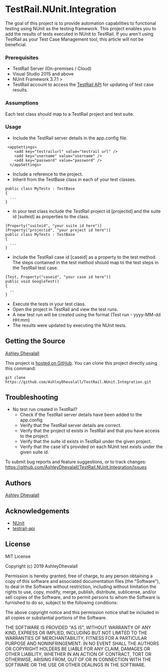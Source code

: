 # TestRail.NUnit.Integration

The goal of this project is to provide automation capabilities to functional testing using NUnit as the testing framework. This project enables you to add the results of tests executed in NUnit to TestRail. If you aren't using TestRail as your Test Case Management tool, this article will not be beneficial.

### Prerequisites
* TestRail Server (On-premises / Cloud) 
* Visual Studio 2015 and above  
* NUnit Framework 3.7.1 >
* TestRail account to access the [TestRail API](http://docs.gurock.com/testrail-api2/start) for updating of test case results. 

### Assumptions
Each test class should map to a TestRail project and test suite.  

### Usage
* Include the TestRail server details in the app.config file.  
```
 <appSettings>
    <add key="testrailurl" value="testrail url" />
    <add key="username" value="username" />
    <add key="password" value="password" />
  </appSettings>
```


* Include a reference to the project.
* Inherit from the TestBase class in each of your test classes.
 
```
public class MyTests : TestBase
{
  ...
}
```

* In your test class include the TestRail project id [projectid] and the suite id [suiteid] as properties to the class.

```
[Property("suiteid", "your suite id here")]
[Property("projectid", "your project id here")]
public class MyTests : TestBase
{
  ...
}
```

* Include the TestRail case id [caseid] as a property to the test method. The steps contained in the test method should map to the test steps in the TestRail test case.

```
[Test, Property("caseid", "your case id here")]
public void GoogleTest()
{
  ..
}
```

* Execute the tests in your test class. 
* Open the project in TestRail and view the test runs. 
* A new test run will be created using the format (Test run - yyyy-MM-dd HH:mm)
* The results were updated by executing the NUnit tests.

## Getting the Source

[Ashley Dhevalall](https://github.com/AshleyDhevalall)

This project is [hosted on GitHub](https://github.com/AshleyDhevalall/TestRail.NUnit.Integration). You can clone this project directly using this command:

```
git clone https://github.com/AshleyDhevalall/TestRail.NUnit.Integration.git
```

## Troubleshooting

 * No test run created in TestRail?
   - Check if the TestRail server details have been added to the app.config
   - Verify that the TestRail server details are correct.
   - Verify that the project id exists in TestRail and that you have access to the project.
   - Verify that the suite id exists in TestRail under the given project.
   - Verify that the case id's provided on each NUnit test exists under the given suite id.
   
To submit bug reports and feature suggestions, or to track changes:
  https://github.com/AshleyDhevalall/TestRail.NUnit.Integration/issues

## Authors

[Ashley Dhevalall](https://github.com/AshleyDhevalall)

## Acknowledgements

* [NUnit](<http://nunit.org>)
* [testrail-api](<https://github.com/gurock/testrail-api>)

## License

MIT License

Copyright (c) 2019 AshleyDhevalall

Permission is hereby granted, free of charge, to any person obtaining a copy
of this software and associated documentation files (the "Software"), to deal
in the Software without restriction, including without limitation the rights
to use, copy, modify, merge, publish, distribute, sublicense, and/or sell
copies of the Software, and to permit persons to whom the Software is
furnished to do so, subject to the following conditions:

The above copyright notice and this permission notice shall be included in all
copies or substantial portions of the Software.

THE SOFTWARE IS PROVIDED "AS IS", WITHOUT WARRANTY OF ANY KIND, EXPRESS OR
IMPLIED, INCLUDING BUT NOT LIMITED TO THE WARRANTIES OF MERCHANTABILITY,
FITNESS FOR A PARTICULAR PURPOSE AND NONINFRINGEMENT. IN NO EVENT SHALL THE
AUTHORS OR COPYRIGHT HOLDERS BE LIABLE FOR ANY CLAIM, DAMAGES OR OTHER
LIABILITY, WHETHER IN AN ACTION OF CONTRACT, TORT OR OTHERWISE, ARISING FROM,
OUT OF OR IN CONNECTION WITH THE SOFTWARE OR THE USE OR OTHER DEALINGS IN THE
SOFTWARE.
